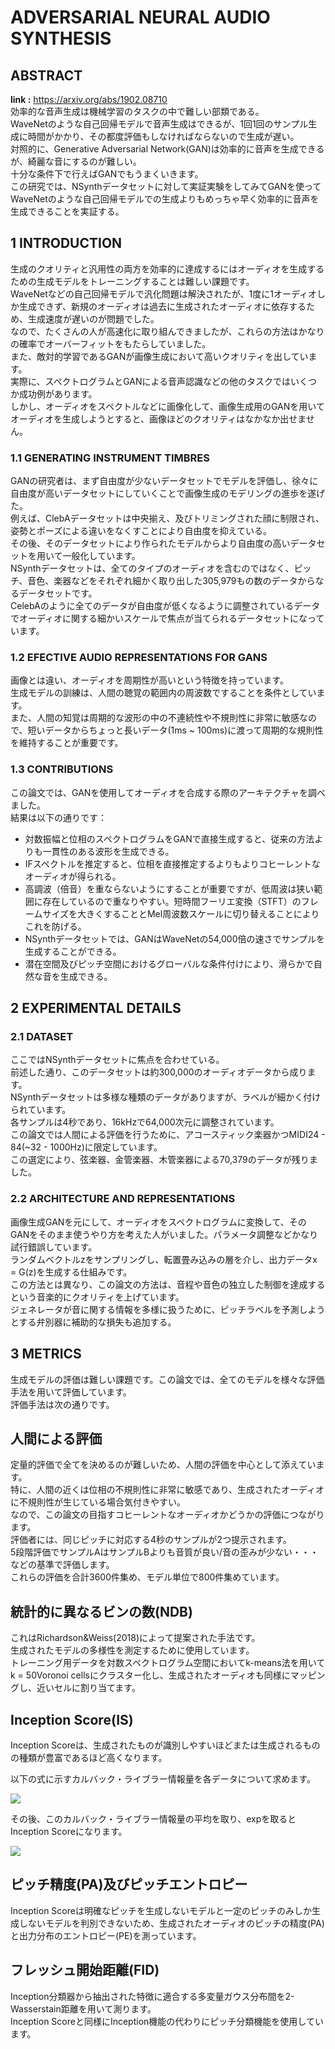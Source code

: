 # ADVERSARIAL NEURAL AUDIO SYNTHESIS

## ABSTRACT
**link :** https://arxiv.org/abs/1902.08710  
効率的な音声生成は機械学習のタスクの中で難しい部類である。  
WaveNetのような自己回帰モデルで音声生成はできるが、1回1回のサンプル生成に時間がかかり、その都度評価もしなければならないので生成が遅い。  
対照的に、Generative Adversarial Network(GAN)は効率的に音声を生成できるが、綺麗な音にするのが難しい。  
十分な条件下で行えばGANでもうまくいきます。  
この研究では、NSynthデータセットに対して実証実験をしてみてGANを使ってWaveNetのような自己回帰モデルでの生成よりもめっちゃ早く効率的に音声を生成できることを実証する。  

## 1 INTRODUCTION
生成のクオリティと汎用性の両方を効率的に達成するにはオーディオを生成するための生成モデルをトレーニングすることは難しい課題です。  
WaveNetなどの自己回帰モデルで汎化問題は解決されたが、1度に1オーディオしか生成できず、新規のオーディオは過去に生成されたオーディオに依存するため、生成速度が遅いのが問題でした。  
なので、たくさんの人が高速化に取り組んできましたが、これらの方法はかなりの確率でオーバーフィットをもたらしていました。  
また、敵対的学習であるGANが画像生成において高いクオリティを出しています。  
実際に、スペクトログラムとGANによる音声認識などの他のタスクではいくつか成功例があります。  
しかし、オーディオをスペクトルなどに画像化して、画像生成用のGANを用いてオーディオを生成しようとすると、画像ほどのクオリティはなかなか出せません。  

### 1.1 GENERATING INSTRUMENT TIMBRES
GANの研究者は、まず自由度が少ないデータセットでモデルを評価し、徐々に自由度が高いデータセットにしていくことで画像生成のモデリングの進歩を遂げた。  
例えば、ClebAデータセットは中央揃え、及びトリミングされた顔に制限され、姿勢とポーズによる違いをなくすことにより自由度を抑えている。  
その後、そのデータセットにより作られたモデルからより自由度の高いデータセットを用いて一般化しています。  
NSynthデータセットは、全てのタイプのオーディオを含むのではなく、ピッチ、音色、楽器などをそれぞれ細かく取り出した305,979もの数のデータからなるデータセットです。  
CelebAのように全てのデータが自由度が低くなるように調整されているデータでオーディオに関する細かいスケールで焦点が当てられるデータセットになっています。  

### 1.2 EFECTIVE AUDIO REPRESENTATIONS FOR GANS
画像とは違い、オーディオを周期性が高いという特徴を持っています。  
生成モデルの訓練は、人間の聴覚の範囲内の周波数ですることを条件としています。  
また、人間の知覚は周期的な波形の中の不連続性や不規則性に非常に敏感なので、短いデータからちょっと長いデータ(1ms ~ 100ms)に渡って周期的な規則性を維持することが重要です。  

### 1.3 CONTRIBUTIONS
この論文では、GANを使用してオーディオを合成する際のアーキテクチャを調べました。  
結果は以下の通りです：  
- 対数振幅と位相のスペクトログラムをGANで直接生成すると、従来の方法よりも一貫性のある波形を生成できる。
- IFスペクトルを推定すると、位相を直接推定するよりもよりコヒーレントなオーディオが得られる。  
- 高調波（倍音）を重ならないようにすることが重要ですが、低周波は狭い範囲に存在しているので重なりやすい。短時間フーリエ変換（STFT）のフレームサイズを大きくすることとMel周波数スケールに切り替えることによりこれを防げる。
- NSynthデータセットでは、GANはWaveNetの54,000倍の速さでサンプルを生成することができる。
- 潜在空間及びピッチ空間におけるグローバルな条件付けにより、滑らかで自然な音を生成できる。  

## 2 EXPERIMENTAL DETAILS
### 2.1 DATASET
ここではNSynthデータセットに焦点を合わせている。  
前述した通り、このデータセットは約300,000のオーディオデータから成ります。  
NSynthデータセットは多様な種類のデータがありますが、ラベルが細かく付けられています。  
各サンプルは4秒であり、16kHzで64,000次元に調整されています。  
この論文では人間による評価を行うために、アコースティック楽器かつMIDI24 - 84(~32 - 1000Hz)に限定しています。  
この選定により、弦楽器、金管楽器、木管楽器による70,379のデータが残りました。  

### 2.2 ARCHITECTURE AND REPRESENTATIONS
画像生成GANを元にして、オーディオをスペクトログラムに変換して、そのGANをそのまま使うやり方を考えた人がいました。パラメータ調整などかなり試行錯誤しています。  
ランダムベクトルzをサンプリングし、転置畳み込みの層を介し、出力データx = G(z)を生成する仕組みです。  
この方法とは異なり、この論文の方法は、音程や音色の独立した制御を達成するという音楽的にクオリティを上げています。  
ジェネレータが音に関する情報を多様に扱うために、ピッチラベルを予測しようとする弁別器に補助的な損失も追加する。  

## 3 METRICS
生成モデルの評価は難しい課題です。この論文では、全てのモデルを様々な評価手法を用いて評価しています。  
評価手法は次の通りです。  

人間による評価
---
定量的評価で全てを決めるのが難しいため、人間の評価を中心として添えています。  
特に、人間の近くは位相の不規則性に非常に敏感であり、生成されたオーディオに不規則性が生じている場合気付きやすい。  
なので、この論文の目指すコヒーレントなオーディオかどうかの評価につながります。  
評価者には、同じピッチに対応する4秒のサンプルが2つ提示されます。  
5段階評価でサンプルAはサンプルBよりも音質が良い/音の歪みが少ない・・・などの基準で評価します。  
これらの評価を合計3600件集め、モデル単位で800件集めています。  

統計的に異なるビンの数(NDB)
---
これはRichardson&Weiss(2018)によって提案された手法です。  
生成されたモデルの多様性を測定するために使用しています。  
トレーニング用データを対数スペクトログラム空間においてk-means法を用いてk = 50Voronoi cellsにクラスター化し、生成されたオーディオも同様にマッピングし、近いセルに割り当てます。  

Inception Score(IS)
---
Inception Scoreは、生成されたものが識別しやすいほどまたは生成されるものの種類が豊富であるほど高くなります。  

以下の式に示すカルバック・ライブラー情報量を各データについて求めます。

<img src="https://latex.codecogs.com/gif.latex?D_{KL}&space;(P(y|x_i)&space;||&space;P(y))&space;=&space;\sum_{y&space;\in&space;Y}&space;P(y|x_i)&space;log&space;\frac{P(y|x_i)}{P(y)}" />

その後、このカルバック・ライブラー情報量の平均を取り、expを取るとInception Scoreになります。

<img src="https://latex.codecogs.com/gif.latex?\exp&space;\left(&space;\frac{1}{|X|}&space;\sum_{x_i&space;\in&space;X}&space;D_{KL}&space;(P(y|x_i)&space;||&space;P(y))&space;\right)" />

ピッチ精度(PA)及びピッチエントロピー
---
Inception Scoreは明確なピッチを生成しないモデルと一定のピッチのみしか生成しないモデルを判別できないため、生成されたオーディオのピッチの精度(PA)と出力分布のエントロピー(PE)を測っています。  

フレッシュ開始距離(FID)  
---
Inception分類器から抽出された特徴に適合する多変量ガウス分布間を2-Wasserstain距離を用いて測ります。  
Inception Scoreと同様にInception機能の代わりにピッチ分類機能を使用しています。  
